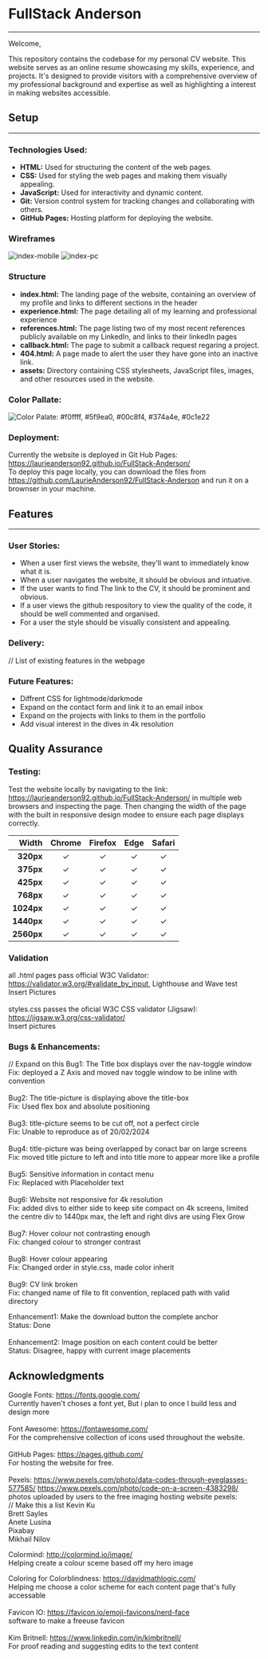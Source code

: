 # FullStack Anderson
<hr>

Welcome,

This repository contains the codebase for my personal CV website. This website serves as an online resume showcasing my skills, experience, and projects. It's designed to provide visitors with a comprehensive overview of my professional background and expertise as well as highlighting a interest in making websites accessible.

## Setup
<hr>

### Technologies Used:
* **HTML:** Used for structuring the content of the web pages.<br>
* **CSS:** Used for styling the web pages and making them visually appealing.<br>
* **JavaScript:** Used for interactivity and dynamic content.<br>
* **Git:** Version control system for tracking changes and collaborating with others.<br>
* **GitHub Pages:** Hosting platform for deploying the website.<br>

### Wireframes
![index-mobile](assets/documentation/index-mobile.png)
![index-pc](assets/documentation/index-pc.png)

### Structure
* **index.html:** The landing page of the website, containing an overview of my profile and links to different sections in the header<br>
* **experience.html:** The page detailing all of my learning and professional experience <br>
* **references.html:** The page listing two of my most recent references publicly available on my LinkedIn, and links to their linkedIn pages<br>
* **callback.html:** The page to submit a callback request regaring a project.<br>
* **404.html:** A page made to alert the user they have gone into an inactive link.<br>
* **assets:** Directory containing CSS stylesheets, JavaScript files, images, and other resources used in the website.<br>

### Color Pallate:
![Color Palate: #f0ffff, #5f9ea0, #00c8f4, #374a4e, #0c1e22 ](assets/documentation/color-palette.PNG)

### Deployment:
Currently the website is deployed in Git Hub Pages: https://laurieanderson92.github.io/FullStack-Anderson/<br>
To deploy this page locally, you can download the files from https://github.com/LaurieAnderson92/FullStack-Anderson and run it on a brownser in your machine.<br>

## Features
<hr>

### User Stories:
* When a user first views the website, they'll want to immediately know what it is.
* When a user navigates the website, it should be obvious and intuative.
* If the user wants to find The link to the CV, it should be prominent and obvious.
* If a user views the github respository to view the quality of the code, it should be well commented and organised.
* For a user the style should be visually consistent and appealing.

### Delivery:
// List of existing features in the webpage 

### Future Features:
* Diffrent CSS for lightmode/darkmode
* Expand on the contact form and link it to an email inbox
* Expand on the projects with links to them in the portfolio
* Add visual interest in the dives in 4k resolution

## Quality Assurance

### Testing:
Test the website locally by navigating to the link: https://laurieanderson92.github.io/FullStack-Anderson/ 
in multiple web browsers and inspecting the page. Then changing the width of the page with the built in responsive design modee to ensure each page displays correctly.<br>

| **Width**     | __Chrome__ | __Firefox__ | __Edge__ | __Safari__|
| -----------:  | :--------: | :---------: | :-----:  | :-------: |
| **320px**     |     ✓     |     ✓       |     ✓    |     ✓    |
| **375px**     |      ✓    |     ✓       |     ✓    |     ✓    |
| **425px**     |       ✓   |     ✓       |     ✓    |     ✓    |
| **768px**     |        ✓  |     ✓       |     ✓    |     ✓    |
| **1024px**    |     ✓     |     ✓       |     ✓    |     ✓    |
| **1440px**    |      ✓    |     ✓       |     ✓    |     ✓    |
| **2560px**    |       ✓   |     ✓       |     ✓    |     ✓    |

### Validation
all .html pages pass official W3C Validator: https://validator.w3.org/#validate_by_input, Lighthouse and Wave test<br>
Insert Pictures<br>
<br>
styles.css passes the oficial W3C CSS validator (Jigsaw): https://jigsaw.w3.org/css-validator/<br>
Insert pictures<br>

### Bugs & Enhancements:
// Expand on this
Bug1: The Title box displays over the nav-toggle window<br>
Fix: deployed a Z Axis and moved nav toggle window to be inline with convention<br>
<br>
Bug2: The title-picture is displaying above the title-box<br>
Fix: Used flex box and absolute positioning<br>
<br>
Bug3: title-picture seems to be cut off, not a perfect circle<br>
Fix: Unable to reproduce as of 20/02/2024<br>
<br>
Bug4: title-picture was being overlapped by conact bar on large screens<br>
Fix: moved title picture to left and into title more to appear more like a profile<br>
<br>
Bug5: Sensitive information in contact menu<br>
Fix: Replaced with Placeholder text<br>
<br>
Bug6: Website not responsive for 4k resolution<br>
Fix: added divs to either side to keep site compact on 4k screens, limited the centre div to 1440px max, the left and right divs are using Flex Grow<br>
<br>
Bug7: Hover colour not contrasting enough<br>
Fix: changed colour to stronger contrast<br>
<br>
Bug8: Hover colour appearing<br>
Fix: Changed order in style.css, made color inherit<br>
<br>
Bug9: CV link broken<br>
Fix: changed name of file to fit convention, replaced path with valid directory<br>


Enhancement1: Make the download button the complete anchor<br>
Status: Done<br>
<br>
Enhancement2: Image position on each content could be better<br>
Status: Disagree, happy with current image placements<br>

## Acknowledgments
Google Fonts: https://fonts.google.com/<br>
Currently haven't choses a font yet, But i plan to once I build less and design more<br>
<br>
Font Awesome: https://fontawesome.com/<br>
For the comprehensive collection of icons used throughout the website.<br>
<br>
GitHub Pages: https://pages.github.com/<br>
For hosting the website for free.<br>
<br>
Pexels: https://www.pexels.com/photo/data-codes-through-eyeglasses-577585/ https://www.pexels.com/photo/code-on-a-screen-4383298/<br>
photos uploaded by users to the free imaging hosting website pexels:<br>
// Make this a list
Kevin Ku <br>
Brett Sayles <br>
Anete Lusina<br>
Pixabay<br>
Mikhail Nilov<br>

Colormind: http://colormind.io/image/<br>
Helping create a colour sceme based off my hero image<br>

Coloring for Colorblindness: https://davidmathlogic.com/<br>
Helping me choose a color scheme for each content page that's fully accessable<br>
<br>
Favicon IO: https://favicon.io/emoji-favicons/nerd-face<br>
software to make a freeuse favicon<br>
<br>
Kim Britnell: https://www.linkedin.com/in/kimbritnell/<br>
For proof reading and suggesting edits to the text content<br>